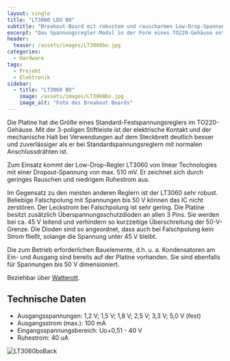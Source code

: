 ```yaml
---
layout: single
title: "LT3060 LDO BO"
subtitle: "Breakout-Board mit robustem und rauscharmen Low-Drop-Spannungsregler LT3060"
excerpt: "Das Spannungsregler-Modul in der Form eines TO220-Gehäuse enthält breits die erforderliche Außdenbeschaltung und einen Überspannungsschutz."
header:
  teaser: /assets/images/LT3060bo.jpg
categories:
  - Hardware
tags:
  - Projekt
  - Elektronik
sidebar:
  - title: "LT3060 BO"
    image: /assets/images/LT3060bo.jpg
    image_alt: "Foto des Breakout Boards"
---
```


Die Platine hat die Größe eines Standard-Festspannungsreglers im TO220-Gehäuse. Mit der 3-poligen Stiftleiste ist der elektrische Kontakt und der mechanische Halt bei Verwendungen auf dem Steckbrett deutlich besser und zuverlässiger als er bei Standardspannungsreglern mit normalen Anschlussdrähten ist.

Zum Einsatz kommt der Low-Drop-Regler LT3060 von linear Technologies mit einer Dropout-Spannung von max. 510 mV. Er zeichnet sich durch geringes Rauschen und niedrigem Ruhestrom aus.

Im Gegensatz zu den meisten anderen Reglern ist der LT3060 sehr robust. Beliebige Falschpolung mit Spannungen bis 50 V können das IC nicht zerstören. Der Leckstrom bei Falschpolung ist sehr gering. Die Platine besitzt zusätzlich Überspannungsschutzdioden an allen 3 Pins. Sie werden bei ca. 45 V leitend und verhindern so kurzzeitige Überschreitung der 50-V-Grenze. Die Dioden sind so angeordnet, dass auch bei Falschpolung kein Strom fließt, solange die Spannung unter 45 V bleibt.

Die zum Betrieb erforderlichen Bauelemente, d.h. u. a. Kondensatoren am Ein- und Ausgang sind bereits auf der Platine vorhanden. Sie sind ebenfalls für Spannungen bis 50 V dimensioniert.

Beziehbar über [Watterott](https://www.watterott.com).

## Technische Daten

* Ausgangsspannungen: 1,2 V; 1,5 V; 1,8 V; 2,5 V; 3,3 V; 5,0 V (fest)
* Ausgangsstrom (max.): 100 mA
* Eingangsspannungsbereich: Uo+0,51 - 40 V
* Ruhestrom: 40 uA

![LT3060boBack](/assets/images/LT3060bo.jpg)

